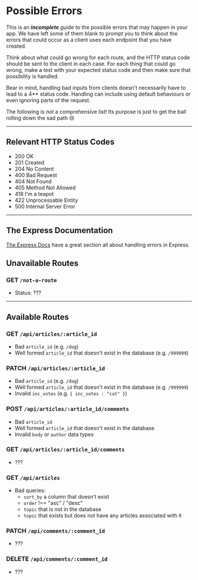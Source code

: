 # Possible Errors

This is an _**incomplete**_ guide to the possible errors that may happen in your app. We have left some of them blank to prompt you to think about the errors that could occur as a client uses each endpoint that you have created.

Think about what could go wrong for each route, and the HTTP status code should be sent to the client in each case.
For each thing that could go wrong, make a test with your expected status code and then make sure that possibility is handled.

Bear in mind, handling bad inputs from clients doesn't necessarily have to lead to a 4\*\* status code. Handling can include using default behaviours or even ignoring parts of the request.

The following is _not_ a comprehensive list! Its purpose is just to get the ball rolling down the sad path 😢

---

## Relevant HTTP Status Codes

- 200 OK
- 201 Created
- 204 No Content
- 400 Bad Request
- 404 Not Found
- 405 Method Not Allowed
- 418 I'm a teapot
- 422 Unprocessable Entity
- 500 Internal Server Error

---

## The Express Documentation

[The Express Docs](https://expressjs.com/en/guide/error-handling.html) have a great section all about handling errors in Express.

## Unavailable Routes

### GET `/not-a-route`

- Status: ???

---

## Available Routes

### GET `/api/articles/:article_id`

- Bad `article_id` (e.g. `/dog`)
- Well formed `article_id` that doesn't exist in the database (e.g. `/999999`)

### PATCH `/api/articles/:article_id`

- Bad `article_id` (e.g. `/dog`)
- Well formed `article_id` that doesn't exist in the database (e.g. `/999999`)
- Invalid `inc_votes` (e.g. `{ inc_votes : "cat" }`)

### POST `/api/articles/:article_id/comments`

- Bad `article_id`
- Well formed `article_id` that doesn't exist in the database
- Invalid `body` or `author` data types

### GET `/api/articles/:article_id/comments`

- ???

### GET `/api/articles`

- Bad queries:
  - `sort_by` a column that doesn't exist
  - `order` !== "asc" / "desc"
  - `topic` that is not in the database
  - `topic` that exists but does not have any articles associated with it

### PATCH `/api/comments/:comment_id`

- ???

### DELETE `/api/comments/:comment_id`

- ???
